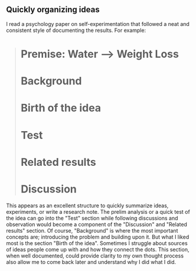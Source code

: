 ## Quickly organizing ideas

I read a psychology paper on self-experimentation that followed a neat and
consistent style of documenting the results. For example:

> # Premise: Water --> Weight Loss
> #
> # Background
> #
> # Birth of the idea
> #
> # Test
> #
> # Related results
> #
> # Discussion

This appears as an excellent structure to quickly summarize ideas, experiments,
or write a research note. The prelim analysis or a quick test of the idea can go
into the "Test" section while following discussions and observation would become
a component of the "Discussion" and "Related results" section. Of course,
"Background" is where the most important concepts are; introducing the problem
and building upon it. But what I liked most is the section "Birth of the idea".
Sometimes I struggle about sources of ideas people come up with and how they
connect the dots. This section, when well documented, could provide clarity to
my own thought process also allow me to come back later and understand why I did
what I did.
